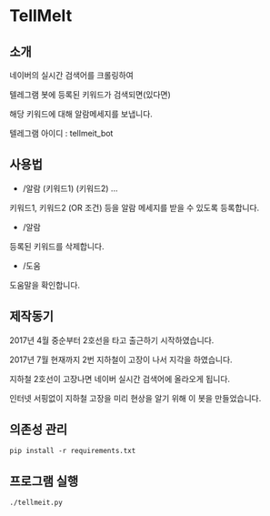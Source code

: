 # TellMeIt

## 소개

네이버의 실시간 검색어를 크롤링하여

텔레그램 봇에 등록된 키워드가 검색되면(있다면)

해당 키워드에 대해 알람메세지를 보냅니다.

텔레그램 아이디 : tellmeit_bot

## 사용법

* /알람 (키워드1) (키워드2) ...

키워드1, 키워드2 (OR 조건) 등을 알람 메세지를 받을 수 있도록 등록합니다.

* /알람

등록된 키워드를 삭제합니다.

* /도움

도움말을 확인합니다.

## 제작동기

2017년 4월 중순부터 2호선을 타고 출근하기 시작하였습니다.

2017년 7월 현재까지 2번 지하철이 고장이 나서 지각을 하였습니다.

지하철 2호선이 고장나면 네이버 실시간 검색어에 올라오게 됩니다.

인터넷 서핑없이 지하철 고장을 미리 현상을 알기 위해 이 봇을 만들었습니다.

## 의존성 관리

```shell
pip install -r requirements.txt
```

## 프로그램 실행

```shell
./tellmeit.py
```
